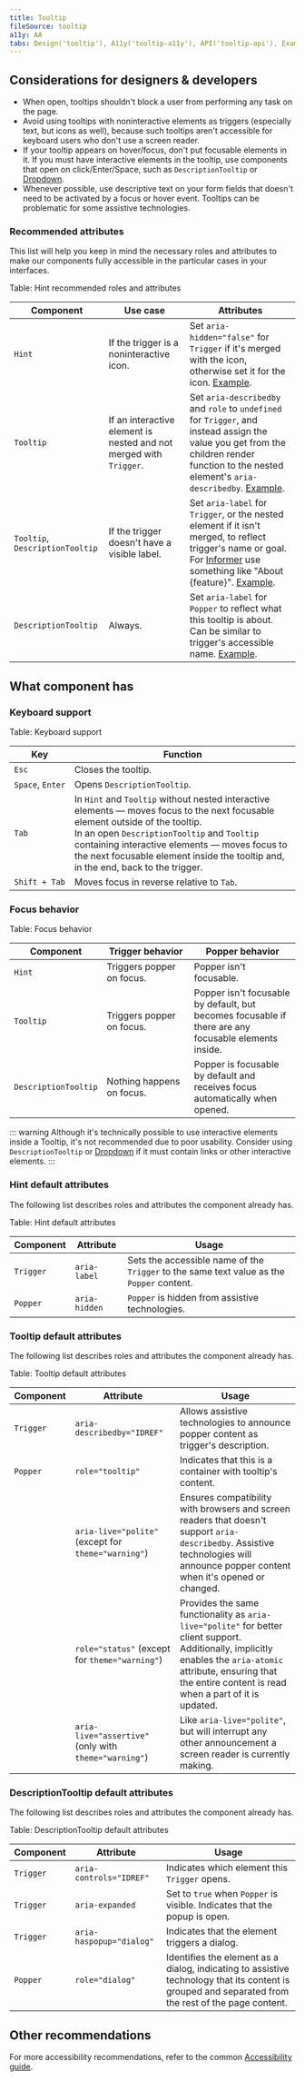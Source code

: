 ```yaml
---
title: Tooltip
fileSource: tooltip
a11y: AA
tabs: Design('tooltip'), A11y('tooltip-a11y'), API('tooltip-api'), Example('tooltip-code'), Changelog('tooltip-changelog')
---
```


## Considerations for designers & developers

- When open, tooltips shouldn't block a user from performing any task on the page.
- Avoid using tooltips with noninteractive elements as triggers (especially text, but icons as well), because such tooltips aren't accessible for keyboard users who don't use a screen reader.
- If your tooltip appears on hover/focus, don't put focusable elements in it. If you must have interactive elements in the tooltip, use components that open on click/Enter/Space, such as `DescriptionTooltip` or [Dropdown](../dropdown/dropdown).
- Whenever possible, use descriptive text on your form fields that doesn't need to be activated by a focus or hover event. Tooltips can be problematic for some assistive technologies.

### Recommended attributes

This list will help you keep in mind the necessary roles and attributes to make our components fully accessible in the particular cases in your interfaces.

Table: Hint recommended roles and attributes

| Component                           | Use case                                                               | Attributes    |
| ----------------------------------- | ---------------------------------------------------------------------- | -------------------------------------------------------------------------------------------------------------------------- |
| `Hint`                              | If the trigger is a noninteractive icon.                              | Set `aria-hidden="false"` for `Trigger` if it's merged with the icon, otherwise set it for the icon. [Example](./tooltip-code#basic-usage). |
| `Tooltip`                           | If an interactive element is nested and not merged with `Trigger`.     | Set `aria-describedby` and `role` to `undefined` for `Trigger`, and instead assign the value you get from the children render function to the nested element's `aria-describedby`. [Example](./tooltip-code#nested-trigger-accessibility).  |
| `Tooltip`, `DescriptionTooltip`     | If the trigger doesn't have a visible label.                           | Set `aria-label` for `Trigger`, or the nested element if it isn't merged, to reflect trigger's name or goal. For [Informer](../../patterns/informer/informer) use something like "About {feature}". [Example](./tooltip-code#basic-usage).  |
| `DescriptionTooltip` | Always. | Set `aria-label` for `Popper` to reflect what this tooltip is about. Can be similar to trigger's accessible name. [Example](./tooltip-code#basic-usage).  |

## What component has

### Keyboard support

Table: Keyboard support

| Key              | Function            |
| ---------------- | ------------------- |
| `Esc`            | Closes the tooltip. |
| `Space`, `Enter` | Opens `DescriptionTooltip`. |
| `Tab`            | In `Hint` and `Tooltip` without nested interactive elements — moves focus to the next focusable element outside of the tooltip. <br />In an open `DescriptionTooltip` and `Tooltip` containing interactive elements — moves focus to the next focusable element inside the tooltip and, in the end, back to the trigger. |
| `Shift + Tab`    | Moves focus in reverse relative to `Tab`. |

### Focus behavior

Table: Focus behavior

| Component            | Trigger behavior   | Popper behavior   |
| -------------------- | ------------------- | ------------------ |
| `Hint`               | Triggers popper on focus.        | Popper isn't focusable. |
| `Tooltip`            | Triggers popper on focus.        | Popper isn't focusable by default, but becomes focusable if there are any focusable elements inside. |
| `DescriptionTooltip` | Nothing happens on focus.       | Popper is focusable by default and receives focus automatically when opened. |

::: warning
Although it's technically possible to use interactive elements inside a Tooltip, it's not recommended due to poor usability. Consider using `DescriptionTooltip` or [Dropdown](../dropdown/dropdown) if it must contain links or other interactive elements.
:::

### Hint default attributes

The following list describes roles and attributes the component already has.

Table: Hint default attributes

| Component  | Attribute      | Usage                                                                       |
| ---------- | -------------- | --------------------------------------------------------------------------- |
| `Trigger`                | `aria-label`                                            | Sets the accessible name of the `Trigger` to the same text value as the `Popper` content. |
| `Popper`                 | `aria-hidden`                                           | `Popper` is hidden from assistive technologies.                        |


### Tooltip default attributes

The following list describes roles and attributes the component already has.

Table: Tooltip default attributes

| Component  | Attribute      | Usage                                                                       |
| ---------- | -------------- | --------------------------------------------------------------------------- |
| `Trigger`  | `aria-describedby="IDREF"`                              | Allows assistive technologies to announce popper content as trigger's description. |
| `Popper`   | `role="tooltip"`                                        | Indicates that this is a container with tooltip's content. |
|            | `aria-live="polite"` (except for `theme="warning"`)     | Ensures compatibility with browsers and screen readers that doesn't support `aria-describedby`. Assistive technologies will announce popper content when it's opened or changed. |
|            | `role="status"` (except for `theme="warning"`)          | Provides the same functionality as `aria-live="polite"` for better client support. Additionally, implicitly enables the `aria-atomic` attribute, ensuring that the entire content is read when a part of it is updated. |
|            | `aria-live="assertive"` (only with `theme="warning"`)   | Like `aria-live="polite"`, but will interrupt any other announcement a screen reader is currently making. |

### DescriptionTooltip default attributes

The following list describes roles and attributes the component already has.

Table: DescriptionTooltip default attributes

| Component  | Attribute      | Usage                                                                       |
| ---------- | -------------- | --------------------------------------------------------------------------- |
| `Trigger`  | `aria-controls="IDREF"`     | Indicates which element this `Trigger` opens. |
| `Trigger`  | `aria-expanded`             | Set to `true` when `Popper` is visible. Indicates that the popup is open. |
| `Trigger`  | `aria-haspopup="dialog"`    | Indicates that the element triggers a dialog. |
| `Popper`   | `role="dialog"`             | Identifies the element as a dialog, indicating to assistive technology that its content is grouped and separated from the rest of the page content.  |

## Other recommendations

For more accessibility recommendations, refer to the common [Accessibility guide](/core-principles/a11y/a11y).

